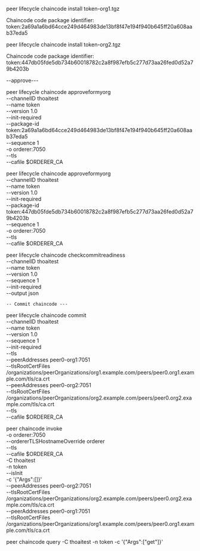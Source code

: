 



peer lifecycle chaincode install token-org1.tgz

Chaincode code package identifier: token:2a69a1a6bd64cce249d464983de13bf8f47e194f940b645ff20a608aab37eda5


peer lifecycle chaincode install token-org2.tgz

Chaincode code package identifier: token:447db05fde5db734b60018782c2a8f987efb5c277d73aa26fed0d52a79b4203b

--approve---

peer lifecycle chaincode approveformyorg \
  --channelID thoaitest \
  --name token \
  --version 1.0 \
  --init-required \
  --package-id token:2a69a1a6bd64cce249d464983de13bf8f47e194f940b645ff20a608aab37eda5 \
  --sequence 1 \
  -o orderer:7050 \
  --tls \
  --cafile $ORDERER_CA


peer lifecycle chaincode approveformyorg \
  --channelID thoaitest \
  --name token \
  --version 1.0 \
  --init-required \
  --package-id token:447db05fde5db734b60018782c2a8f987efb5c277d73aa26fed0d52a79b4203b \
  --sequence 1 \
  -o orderer:7050 \
  --tls \
  --cafile $ORDERER_CA


  peer lifecycle chaincode checkcommitreadiness \
    --channelID thoaitest \
    --name token \
    --version 1.0 \
    --sequence 1 \
    --init-required \
    --output json



    -- Commit chaincode ---
peer lifecycle chaincode commit \
  --channelID thoaitest \
  --name token \
  --version 1.0 \
  --sequence 1 \
  --init-required \
  --tls \
  --peerAddresses peer0-org1:7051 \
    --tlsRootCertFiles /organizations/peerOrganizations/org1.example.com/peers/peer0.org1.example.com/tls/ca.crt \
  --peerAddresses peer0-org2:7051 \
    --tlsRootCertFiles /organizations/peerOrganizations/org2.example.com/peers/peer0.org2.example.com/tls/ca.crt \
  --tls \
  --cafile $ORDERER_CA


peer chaincode invoke \
  -o orderer:7050 \
  --ordererTLSHostnameOverride orderer \
  --tls \
  --cafile $ORDERER_CA \
  -C thoaitest \
  -n token \
  --isInit \
  -c '{"Args":[]}' \
    --peerAddresses peer0-org2:7051 \
  --tlsRootCertFiles /organizations/peerOrganizations/org2.example.com/peers/peer0.org2.example.com/tls/ca.crt \
  --peerAddresses peer0-org1:7051 \
  --tlsRootCertFiles /organizations/peerOrganizations/org1.example.com/peers/peer0.org1.example.com/tls/ca.crt


peer chaincode query -C thoaitest -n token -c '{"Args":["get"]}'


  